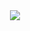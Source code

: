 <div align="center">
<img src="https://humancoders-formations.s3.amazonaws.com/uploads/course/logo/1825/thumb_bigger_formation-langage-c-les-bases.png">
</div>

